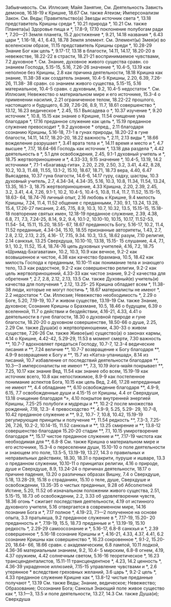 Забывчивость.
	См. Иллюзия; Майя
Занятие,
	См. Деятельность
Зависть
	демонов, 16.18-19
	к Кришне, 18.67
	См. также Атеизм; Имперсонализм
Закон.
	См. Веды; Правительство(а)
Звезды
	источник света *, 13.18
	представитель Кришны среди *, 10.21
	природа *, 10.21
	См. также Планета(ы)
Здоровье
	пища и *, 17.8-9, 17.10
	поклонение полубогам ради *, 7.20—21
Земля
	планета, 15.2
		достижение *, 9.21, 14.18
		названия *, 6.43
		цари *, 1.16-18, 4.1, 6.43, 18.78
Земля
	элемент.
		См. Элемент(ы)
Змея(и)
	во вселенском образе, 11.15
	представитель Кришны среди *, 10.28-29
Знание
	Бог как цель *, 9.17-17, 13.18
	в благости, 14.11, 14.17, 18.20-20
	в невежестве, 18.22-22
	в страсти, 18.21-21
	воспринимаемое чувствами, 7.2
	духовное *.
		См. Знание, духовное
	живого существа сравн. со знанием Господа, 5.15-15, 5.16, 7.26-26
	значение *, 10.4-5, 13.19
	как неполное без Кришны, 2.8
	как причина деятельности, 18.18
	Кришна
		как знание, 11.38-38
		как создатель знания, 10.4-5
	Кришны, 2.20, 6.39, 7.26-26, 11.38- 38
		сравн. со знанием живого существа, 5.15-15, 5.16
	материальное, 10.4-5
		сравн. с духовным, 9.2, 10.4-5
	недостаток *.
		См. Иллюзия; Невежество
	о материальном мире и его источнике, 15.3-4
	о применении насилия, 2.21
	ограниченное телом, 18.22-22
	прошлого, настоящего и будущего, 6.39, 7.26-26, 8.9, 11.7, 18.61
	совершенство *, 13.12, 16.23
	ведическое *, 2.45, 15.1
		Вьясадева о *, 10.37
		изучение *, 9.20
		источник *, 10.8, 15.15
		как знание о Кришне, 11.54
		очищение ума благодаря *, 17.16
		преданное служение как цель *, 15.19
		преданное служение превосходит *, 9.2
	духовное *
		опред., 2.11
		благодаря сознанию Кришны, 5.16-18, 7.1-1
		в гунах природы, 18.20-22
		в гуне благости, 14.11, 14.17, 18.20-20, 18.22
		важность *, 2.11, 2.13
		виды *, 18.66
		вожделение разрушает *, 3.41
		врата тела и *, 14.11
		время и место и *, 4.7
		высшее *, 7.17, 18.64-66
		Господь как источник *, 13.18
		два раздела *, 4.42
		деятельность в *, 5.1
		для освобождения, 2.45, 9.1-1
		духовный учитель и *, 18.75
		жертвоприношение и *, 4.33-33, 9.15
		значение *, 10.4-5, 13.19, 14.2
		источники *, 7.1-1
			«Бхагавад-гита», 2.20, 2.29, 2.50, 3.2, 3.41, 4.42, 8.28, 10.2, 10.3, 11.48, 11.55, 13.1-2, 15.10, 18.67, 18.71, 18.73
			вера, 4.40, 6.47
			Вьясадева, 10.37
			гуна благости, 14.6-6, 14.17
			гуру, садху, шастры, 10.3
			духовный учитель, 2.7, 4.34-34, 4.34-35, 5.16, 10.3, 10.8, 11.34, 11.54, 13.24, 13.35, 16.1- 3, 18.75
			жертвоприношение, 4.33
			Кришна, 2.20, 2.39, 2.45, 3.2, 3.41, 4.4, 7.26, 9.1-1, 10.2, 10.4-5, 10.4-5, 10.8, 11.4, 11.7, 11.52, 15.15-15, 18.63- 64, 18.74-76
			личный опыт, 2.16
			любовь к Кришне, 9.4
			милость Кришны, 7.24, 11.4, 11.52
			общение с преданными, 7.30, 9.1, 13.24, 13.28, 15.4, 17.26-27
			писания, 2.45, 7.15, 8.9, 10.3, 10.7, 10.32, 13.5, 15.15-15, 15.18- 18
			повторение святых имен, 12.18-19
			преданное служение, 2.39, 4.38, 6.8, 7.1, 7.3, 7.24-25, 8.14, 9.2, 9.4, 10.1-2, 10.10-10, 10.15, 10.17, 11.52-53, 11.54- 54, 15.11, 15.20, 18.55- 67, 18.67
			преданность Богу, 5.16-17, 10.2, 11.4, 11.52
			преданные, 4.34-34, 15.10, 18.55
			признанные авторитеты, 1.43, 2.7, 2.8, 2.12, 2.13, 2.25, 4.16- 17, 7.15, 9.34. 10.3, 13.5, 18.62
			разум, 7.10
			религия, 2.14
			санкхья, 13.25
			Сверхдуша, 10.10-10, 13.18, 15.15- 15
			слушание, 4.4, 7.1, 9.1, 10.2, 11.52, 15.4, 18.74-76
			цепь духовных учителей, 4.16, 7.2, 18.75
			«Шримад-Бхагаватам», 10.2, 10.3, 10.9
		как вечное, 9.2-2
		как возвышенное и чистое, 4.38
		как качество брахмана, 10.5, 18.42
		как милость Господа к преданным, 10.10-11
		как понимание тела и знающего тело, 13.3
		как радостное, 9.2-2
		как совершенство религии, 9.2-2
		как цель жертвоприношений, 4.33-33
		как чистое знание, 9.2-2
		качества для обретения *, 2.7, 2.8, 2.12, 2.13, 13.5
			См. также Духовный(е) учитель(и)
		качества для получения *, 2.12, 13.25- 25
		Кришна обладает всем *, 11.38-38
		люди, которые не могут постичь *, 18.67
		материалисты не имеют *, 2.2
		недостаток *.
			См. Иллюзия; Невежество
		необходимость *, 2.29
		о Боге, 5.20, 7.19-19, 10.7
			и живом существе, 13.19-19
			См. также Знание, духовное; Сознание Кришны
		о Брахмане, 10.5, 18.46
		о будущем, 6.39
		о вселенной, 11.7
		о действии и бездействии, 4.16-21, 4.33, 4.41
		о деятельности в гуне благости, 18.30
		о духовной природе и гуне благости, 18.20-20
		о духовном совершенстве, 18.50-66
		о душе, 2.25, 2.29
			См. также Душа(и)
		о жертвоприношении, 4.30-33
		о живом существе, 7.26-26
			См. также Живое(ые) существо(а)
		о законах кармы, 4.14
		о Кришне, 4.42-42, 5.29-29, 11.53
			в момент смерти, 7.30
			важность **, 10.7-7
			вдохновляет предаться Господу, 10.7-7, 12.3-4
			ведические писания и **, 7.24
			величие **, 10.7-7
			возвращение к Богу благодаря **, 4.9-9
			возвращение к Богу и **, 15.7
			из «Катха-упанишад», 8.14
			из писаний, 10.7
			избавление от последствий деятельности благодаря **, 10.3—3
			имперсоналисты не имеют **, 7.3, 10.19
			йога-майя покрывает **, 7.25, 10.17
			как знание Вед, 11.54
			как знание обо всем, 15.19-19
			как источник всего, 10.8
			как непостижимое, 8.9-9
			как постепенное понимание аспектов Бога, 10.15
			как цель Вед, 2.46, 17.28
			непреданные не имеют **, 4.4
			обладание **, 6.10
			освобождение благодаря **, 4.9-9, 6.15, 7.7
			освобожденные души и 4.15-15
			от Кришны, 4.4
			от Сверхдуши, 13.18
			очищение благодаря *», 4.10
			покрытое внутренней энергией Кришны, 7.25-25
			полубоги и мудрецы и **, 10.2-2
			после множества рождений, 7.19, 12.3- 4
			превосходство **, 4.9-9, 5.25, 5.29- 29, 10.7-8, 10.42
			преданное служение и **, 9.2, 10.7- 7, 10.8, 10.42, 15.19-19
			регулирующие принципы и получение **, 11.54
			редкость **, 7.3-3, 7.25- 26, 7.26, 10.2-2, 10.14-15, 11.52
			санкхья и **, 13.25
			смирение и **, 13.8-12
			совершенство благодаря 15.20-20
			стадии **, 7.1, 10.15
			умиротворение благодаря **, 15.17
			чистое преданное служение и **, 7.17-19
			чистота как необходимая для **, 6.8-8
			См. также Кришна
		о материальном мире и его источнике, 15.3-4
		о переселении души, 15.10-10
		о поле деятельности и знающем это поле, 13.5-5, 13.19-19, 13.27, 14.3
		о правильных и неправильных действиях, 18.30, 18.31
		о пракрити, пуруше и ишваре, 13.3
		о преданном служении, 10.10-11
		о принципах религии, 4.16
		о природе, душе и Сверхдуше, 8.9, 13.24-24
		о причинах деятельности, 18.17
		о причине падения, 13.20
		о различных образах Вишну, 7.4
		о Сверхдуше, 5.18, 13.28-29, 15.18
		о страданиях, 15.10
		о теле, душе, Сверхдуше и освобождении, 13.35-35
		о чистых преданных, 9.28
		об Абсолютной Истине, 5.20, 11.52
		об изначальном положении живого существа, 2.51, 5.15-15, 18.73
		об освобождении, 2.2, 3.33
		об удовлетворении чувств, 18.36
		огонь * сжигает последствия деятельности, 4.19
		от истинного духовного учителя, 5.16
		отвергается в современном мире, 14.16
		познание Бога и *, 7.17
		полное *, 4.19-23, 7.1—2
		полученное на основе опыта, 3.3
		пратьякша, 9.2
		преданное служение в *, 7.17-19, 15.20- 20
		преданность и *, 7.19-19, 15.5, 18.73
		преданные и *, 13.19-19, 15.10
		редкость *, 2.29-29
		самоосознание и *, 5.16-17, 6.8-8
		санкхья и *, 2.39
		совершенное *, 5.16-18
		сознание Кришны и *, 4.16-21, 4.33, 4.37, 4.41, 6.2
		сознание Кришны как совершенство *, 16.23
		сокровенное *, 9.1-2, 15.20-20, 18.64- 66, 18.66
		сравн. с
			академическим, 6.8
			лампой, 10.11
			лодкой, 4.36-36
			материальным знанием, 9.2, 10.4- 5
			мирским, 6.8-8
			огнем, 4.19, 4.37
			оружием, 4.42
			солнечным светом, 5.16-16
		теоретическое *, 16.23
		трансценденталистов, 15.11-11
		трансцендентное *, 4.23, 14.2
			ценность *, 4.36-39
		украденное иллюзией, 7.15-15
		управление чувствами и *, 2.6
		утерянное * вследствие греховных желаний, 3.6
		царь *, 9.2-2
		цель *, 4.33
			преданное служение Кришне как *, 13.8-12
		чистые преданные получают *, 13.19
		См. также Веды; Знание, ведическое; Невежество; Образование; Осознание Бога; Санкхья
Знающий поле
	живое существо как *, 13.1—3, 13.5
	и поле деятельности, 13.27, 14.3
	См. также Душа(и); Сверхдуша